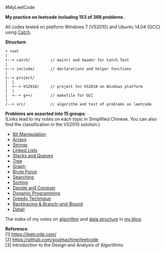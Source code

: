 #MyLeetCode

**My practice on leetcode including 153 of 368 problems.**

All codes tested on platform Windows 7 (VS2010) and Ubuntu 14.04 (GCC) using [Catch](https://github.com/philsquared/Catch).

**Structure**:
```
+ root
|
+--+ catch/			// main() and header for Catch Test
|
+--+ include/		// declarations and helper functions
|
+--+ project/
|  |
|  +--+ VS2010/		// project for VS2010 on Windows platform
|  | 
|  +--+ g++/		// makefile for GCC
|
/--+ src/			// algorithm and test of problems on leetcode
```

**Problems are assorted into 15 groups**:<br>
(Links lead to my notes on each topic in Simplified Chinese. You can also find the classification in the VS2010 solution.)<br>
+ [Bit Manipulation](http://conglang.github.io/2014/12/24/bit-manipulation/)
+ [Arrays](http://conglang.github.io/2015/01/05/arrays/)
+ [Strings](http://conglang.github.io/2015/01/05/strings/)
+ [Linked Lists](http://conglang.github.io/2015/01/06/linked-lists/)
+ [Stacks and Queues](http://conglang.github.io/2015/01/07/stacks-and-queues/)
+ [Tree](http://conglang.github.io/2015/01/10/tree/)
+ [Graph](http://conglang.github.io/2015/01/11/graph/)
+ [Brute Force](http://conglang.github.io/2014/12/22/brute-force/)
+ [Searching](http://conglang.github.io/2014/12/25/searching/)
+ [Sorting](http://conglang.github.io/2014/12/25/sorting/)
+ [Devide and Conquer](http://conglang.github.io/2015/01/16/devide-and-conquer/)
+ [Dynamic Programming](http://conglang.github.io/2015/01/27/dynamic-programming/)
+ [Greedy Technique](http://conglang.github.io/2015/01/28/greedy-technique/)
+ [Backtracing & Branch-and-Bound](http://conglang.github.io/2015/02/02/limitations-of-algorithm-power/)
+ [Detail](http://conglang.github.io/2015/01/12/detail/)

The index of my notes on [algorithm](http://conglang.github.io/2014/12/25/algorithms/) and [data structure](http://conglang.github.io/2014/12/25/data-structures/) in [my blog](http://conglang.github.io/).

**Reference**:<br>
[1] https://leetcode.com/<br>
[2] https://github.com/soulmachine/leetcode<br>
[3] Introduction to the Design and Analysis of Algorithms
